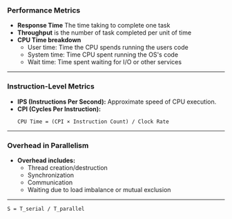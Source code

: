 ### Performance Metrics
- **Response Time** The time taking to complete one task
- **Throughput** is the number of task completed per unit of time
- **CPU Time breakdown**
    - User time: Time the CPU spends running the users code
    - System time: Time CPU spent running the OS's code
    - Wait time: Time spent waiting for I/O or other services

---

### Instruction-Level Metrics

- **IPS (Instructions Per Second):** Approximate speed of CPU execution.
- **CPI (Cycles Per Instruction):**
  ```
  CPU Time = (CPI × Instruction Count) / Clock Rate
  ```

---

### Overhead in Parallelism

- **Overhead includes:**
  - Thread creation/destruction
  - Synchronization
  - Communication
  - Waiting due to load imbalance or mutual exclusion

---

```
S = T_serial / T_parallel
```